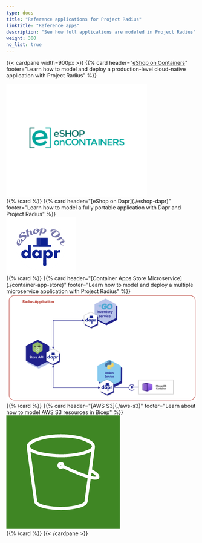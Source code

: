 ```yaml
---
type: docs
title: "Reference applications for Project Radius"
linkTitle: "Reference apps"
description: "See how full applications are modeled in Project Radius"
weight: 300
no_list: true
---
```


{{< cardpane width=900px >}}
{{% card header="[eShop on Containers](./eshop)" footer="Learn how to model and deploy a production-level cloud-native application with Project Radius" %}}
<div class="text-center">
  <a href="./eshop">
    <img src="eshop.png" alt="eShop logo">
  </a>
</div>
{{% /card %}}
{{% card header="[eShop on Dapr](./eshop-dapr)" footer="Learn how to model a fully portable application with Dapr and Project Radius" %}}
<div class="text-center">
  <a href="./eshop-dapr">
    <img src="./eshop-dapr/logo.png" alt="eShop on Dapr logo">
  </a>
</div>
{{% /card %}}
{{% card header="[Container Apps Store Microservice](./container-app-store)" footer="Learn how to model and deploy a multiple microservice application with Project Radius" %}}
<div class="text-center">
  <a href="./container-app-store">
    <img src="./container-app-store/container-app-store-radius.png" alt="Container Apps Store Microservice logo">
  </a>
</div>
{{% /card %}}
{{% card header="[AWS S3](./aws-s3)" footer="Learn about how to model AWS S3 resources in Bicep" %}}
<div class="text-center">
  <a href="./aws-s3">
    <img src="./aws-s3/aws-s3.png" alt="AWS S3 Logo">
  </a>
</div>
{{% /card %}}
<!-- {{% card header="[AWS SQS Queues](./aws-sqs)" footer="Learn about how to model AWS SQS Queue resources in Bicep" %}}
<div class="text-center">
  <a href="./aws-sqs">
    <img src="./aws-sqs/aws-logo.png" alt="AWS logo">
  </a>
</div>
{{% /card %}} -->
{{< /cardpane >}}
